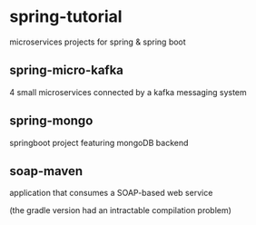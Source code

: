 # spring-tutorial
microservices projects for spring &amp; spring boot

## spring-micro-kafka
4 small microservices connected by a kafka messaging system

## spring-mongo
springboot project featuring mongoDB backend

## soap-maven
application that consumes a SOAP-based web service

(the gradle version had an intractable compilation problem)
